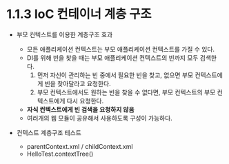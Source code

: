# 1.1.3 IoC 컨테이너 계층 구조
- 부모 컨텍스트를 이용한 계층구조 효과
  + 모든 애플리케이션 컨텍스트는 부모 애플리케이션 컨텍스트를 가질 수 있다.
  + DI를 위해 빈을 찾을 때는 부모 애플리케이션 컨텍스트의 빈까지 모두 검색한다.
    1. 먼저 자신이 관리하는 빈 중에서 필요한 빈을 찾고, 없으면 부모 컨텍스트에게 빈을 찾아달라고 요청한다.
    2. 부모 컨텍스트에서도 원하는 빈을 찾을 수 없다면, 부모 컨텍스트의 부모 컨텍스트에게 다시 요청한다.
  + **자식 컨텍스트에게 빈 검색을 요청하지 않음**
  + 여러개의 웹 모듈이 공유해서 사용하도록 구성이 가능하다.
  
- 컨텍스트 계층구조 테스트
  + parentContext.xml / childContext.xml
  + HelloTest.contextTree()